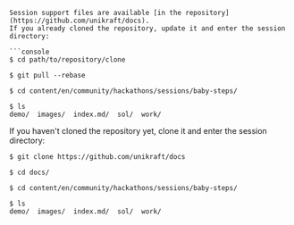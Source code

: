 ```
Session support files are available [in the repository](https://github.com/unikraft/docs).
If you already cloned the repository, update it and enter the session directory:

```console
$ cd path/to/repository/clone

$ git pull --rebase

$ cd content/en/community/hackathons/sessions/baby-steps/

$ ls
demo/  images/  index.md/  sol/  work/
```

If you haven't cloned the repository yet, clone it and enter the session directory:

```console
$ git clone https://github.com/unikraft/docs

$ cd docs/

$ cd content/en/community/hackathons/sessions/baby-steps/

$ ls
demo/  images/  index.md/  sol/  work/
```
